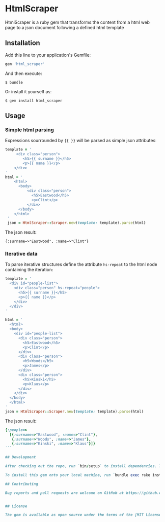 # HtmlScraper

HtmlScraper is a ruby gem that transforms the content from a html web page to a json document following a defined html template

## Installation

Add this line to your application's Gemfile:

```ruby
gem 'html_scraper'
```

And then execute:

    $ bundle

Or install it yourself as:

    $ gem install html_scraper

## Usage

### Simple html parsing

Expressions sourrounded by `{{ }}` will be parsed as simple json attributes:

```ruby
template = '
     <div class="person">
        <h5>{{ surname }}</h5>
        <p>{{ name }}</p>
    </div>
'
html = '
    <html>
      <body>
          <div class="person">
            <h5>Eastwood</h5>
            <p>Clint</p>
          </div>
      </body>
    </html>
 '
 json = HtmlScraper::Scraper.new(template: template).parse(html)
```

The json result:
```
{:surname=>"Eastwood", :name=>"Clint"}
```

### Iterative data

To parse iterative structures define the attribute `hs-repeat` to the html node containing the iteration:

```ruby
template = '
  <div id="people-list">
    <div class="person" hs-repeat="people">
      <h5>{{ surname }}</h5>
      <p>{{ name }}</p>
    </div>
  </div>
'

html = '
  <html>
  <body>
    <div id="people-list">
      <div class="person">
        <h5>Eastwood</h5>
        <p>Clint</p>
      </div>
      <div class="person">
        <h5>Woods</h5>
        <p>James</p>
      </div>
      <div class="person">
        <h5>Kinski</h5>
        <p>Klaus</p>
      </div>
    </div>
  </body>
  </html>
'
json = HtmlScraper::Scraper.new(template: template).parse(html)
```

The json result:

````ruby
{:people=>
  [{:surname=>"Eastwood", :name=>"Clint"},
   {:surname=>"Woods", :name=>"James"},
   {:surname=>"Kinski", :name=>"Klaus"}]}
```

## Development

After checking out the repo, run `bin/setup` to install dependencies. Then, run `rake test` to run the tests. You can also run `bin/console` for an interactive prompt that will allow you to experiment.

To install this gem onto your local machine, run `bundle exec rake install`. To release a new version, update the version number in `version.rb`, and then run `bundle exec rake release`, which will create a git tag for the version, push git commits and tags, and push the `.gem` file to [rubygems.org](https://rubygems.org).

## Contributing

Bug reports and pull requests are welcome on GitHub at https://github.com/[USERNAME]/html_scraper.


## License

The gem is available as open source under the terms of the [MIT License](http://opensource.org/licenses/MIT).

